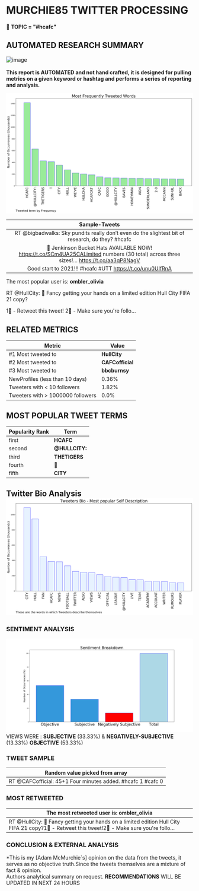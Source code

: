 # MURCHIE85 TWITTER PROCESSING 
&#x1F34E; **TOPIC = "#hcafc"**

## AUTOMATED RESEARCH SUMMARY

![image](https://marketingplatform.google.com/about/static/images/gmp/analytics-smb-benefit.jpg)
<br></br>
<b> This report is AUTOMATED and not hand crafted, it is designed for pulling metrics on a given keyword or hashtag and performs a series of reporting and analysis.</b>



![image](TWEETS.png)



|                **Sample-Tweets**        |
| :-------------: |
| RT @bigbadwalks: Sky pundits really don’t even do the slightest bit of research, do they?  #hcafc |
| 🐯 Jenkinson Bucket Hats AVAILABLE NOW! https://t.co/SCm4UA25CALimited numbers (30 total) across three sizes!… https://t.co/aa3qP8NagV |
| Good start to 2021!!! #hcafc #UTT https://t.co/unu0UIfRnA |

The most popular user is: **ombler_olivia**
<div class="alert alert-block alert-danger"> RT @HullCity: 🐯 Fancy getting your hands on a limited edition Hull City FIFA 21 copy?

1⃣ - Retweet this tweet!
2⃣ - Make sure you're follo…</div>

## RELATED METRICS<br>
| Metric | Value |
| ------------- | ------------- |
| #1 Most tweeted to  | **HullCity** |
| #2 Most tweeted to  | **CAFCofficial** |
| #3 Most tweeted to  | **bbcburnsy** |
| NewProfiles (less than 10 days) | 0.36%  |
| Tweeters with < 10 followers  | 1.82%|
| Tweeters with > 1000000 followers  | 0.0%  |



## MOST POPULAR TWEET TERMS 


| Popularity Rank  | Term |
| ------------- | ------------- |
| first  | **HCAFC**  |
| second  | **@HULLCITY:**  |
| third  | **THETIGERS** |
| fourth  | **🐯**  |
| fifth  | **CITY**  |


## Twitter Bio Analysis![image](BIO.png)
### SENTIMENT ANALYSIS
![image](sentiment.png)
VIEWS WERE : **SUBJECTIVE**  (33.33%) & **NEGATIVELY-SUBJECTIVE** (13.33%) **OBJECTIVE** (53.33%)

### TWEET SAMPLE 
| Random value picked from array |
| ------------- |
|RT @CAFCofficial: 45+1 Four minutes added. #hcafc 1 #cafc 0 |

### MOST RETWEETED 

| The most retweeted user is: **ombler_olivia**  |
| ------------- |
| RT @HullCity: 🐯 Fancy getting your hands on a limited edition Hull City FIFA 21 copy?1⃣ - Retweet this tweet!2⃣ - Make sure you're follo… |

### CONCLUSION & EXTERNAL ANALYSIS

*This is my [Adam McMurchie`s] opinion on the data from the tweets, it serves as no objective truth.Since the tweets themselves are a mixture of fact & opinion.<br>
Authors analytical summary on request.
**RECOMMENDATIONS** WILL BE UPDATED IN NEXT  24 HOURS <br>